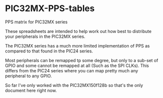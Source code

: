 PIC32MX-PPS-tables
==================

PPS matrix for PIC32MX series

These spreadsheets are intended to help work out how best to distribute your peripherals in the PIC32MX series.

The PIC32MX series has a much more limited implementation of PPS as compared to that found in the PIC24 series.

Most peripherals can be remapped tp some degree, but only to a sub-set of GPIO and some cannot be remapped at all (Such as the SPI CLKs).
This differs from the PIC24 series where you can map pretty much any peripheral to any GPIO.

So far I've only worked with the PIC32MX150f128b so that's the only document here right now.
